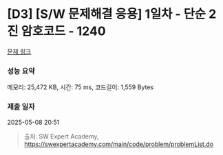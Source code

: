 # [D3] [S/W 문제해결 응용] 1일차 - 단순 2진 암호코드 - 1240 

[문제 링크](https://swexpertacademy.com/main/code/problem/problemDetail.do?contestProbId=AV15FZuqAL4CFAYD) 

### 성능 요약

메모리: 25,472 KB, 시간: 75 ms, 코드길이: 1,559 Bytes

### 제출 일자

2025-05-08 20:51



> 출처: SW Expert Academy, https://swexpertacademy.com/main/code/problem/problemList.do